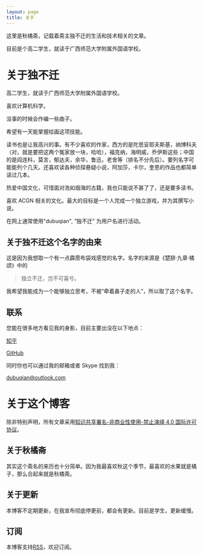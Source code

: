 ```yaml
---
layout: page
title: 关于
---
```

这里是秋橘斋，记载着斋主独不迁的生活和技术相关的文章。

目前是个高二学生，就读于广西师范大学附属外国语学校。
# 关于独不迁
高二学生，就读于广西师范大学附属外国语学校。

喜欢计算机科学。

没事的时候会作编一些曲子。

希望有一天能掌握绘画这项技能。

读书也是让我高兴的事。有不少喜欢的作家，西方的是陀思妥耶夫斯基，纳博科夫（对，就是要把这两个冤家放一块，哈哈），福克纳，海明威，乔伊斯这些；中国的是阎连科，莫言，郁达夫，余华，鲁迅，老舍等（排名不分先后）。要列名字可能能列个几天。还喜欢读各种侦探悬疑小说，阿加莎，卡尔，奎恩的作品也都简单读过几本。

热爱中国文化，可惜面对浩如烟海的古籍，我也只能说不甚了了，还是要多读书。

喜欢 ACGN 相关的文化。最大的目标是一个人完成一个独立游戏，并为其撰写小说。

在网上通常使用"dubuqian", “独不迁” 为用户名进行活动。
## 关于独不迁这个名字的由来
这是因为我想取一个有一点霹雳布袋戏感觉的名字。名字的来源是《楚辞·九章·橘颂》中的

> 独立不迁，岂不可喜兮。

我希望我能成为一个能够独立思考，不被“牵着鼻子走的人”，所以取了这个名字。
## 联系
您能在很多地方看见我的身影，目前主要出没在以下地点：

[知乎](https://www.zhihu.com/people/cleanxd/activities)

[GitHub](https://github.com/dubuqian)

同时你也可以通过我的邮箱或者 Skype 找到我：

[dubuqian@outlook.com](mailto:dubuqian@outlook.com)
# 关于这个博客
除非特别声明，所有文章采用[知识共享署名-非商业性使用-禁止演绎 4.0 国际许可协议](https://creativecommons.org/licenses/by-nc-nd/4.0/)。
## 关于秋橘斋
其实这个斋名的来历也十分简单。因为我最喜欢秋这个季节，最喜欢的水果就是橘子，那么合起来就是秋橘斋。
## 关于更新
本博客不定期更新，在我宣布彻底停更前，都会有更新。目前是学生，更新缓慢。
## 订阅
本博客支持[RSS](/atom.xml)，欢迎订阅。

